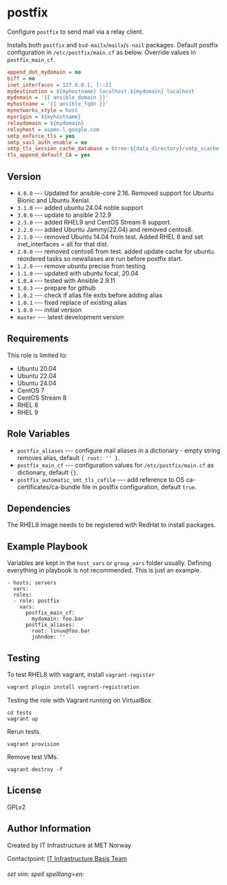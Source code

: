 postfix
=======

Configure `postfix` to send mail via a relay client.

Installs both `postfix` and `bsd-mailx`/`mailx`/`s-nail` packages. Default postfix configuration in `/etc/postfix/main.cf` as below. Override values in `postfix_main_cf`.

```ini
append_dot_mydomain = no
biff = no
inet_interfaces = 127.0.0.1, [::1]
mydestination = ${myhostname} localhost.${mydomain} localhost
mydomain = '{{ ansible_domain }}'
myhostname = '{{ ansible_fqdn }}'
mynetworks_style = host
myorigin = ${myhostname}
relaydomain = ${mydomain}
relayhost = aspmx.l.google.com
smtp_enforce_tls = yes
smtp_sasl_auth_enable = no
smtp_tls_session_cache_database = btree:${data_directory}/smtp_scache
tls_append_default_CA = yes
```

Version
-------

* `4.0.0` --- Updated for ansible-core 2.16. Removed support for Ubuntu Bionic and Ubuntu Xenial.
* `3.1.0` --- added ubuntu 24.04 noble support
* `3.0.0` --- update to ansible 2.12.9
* `2.3.0` --- added RHEL9 and CentOS Stream 8 support.
* `2.2.0` --- added Ubuntu Jammy(22.04) and removed centos8.
* `2.1.0` --- removed Ubuntu 14.04 from test. Added RHEL 8 and set inet_interfaces = all for that dist.
* `2.0.0` --- removed centos6 from test. added update cache for ubuntu. reordered tasks so newaliases are run before postfix start.
* `1.2.0` --- remove ubuntu precise from testing
* `1.1.0` --- updated with ubuntu focal, 20.04
* `1.0.4` --- tested with Ansible 2.9.11
* `1.0.3` --- prepare for github
* `1.0.2` --- check if alias file exits before adding alias
* `1.0.1` --- fixed replace of existing alias
* `1.0.0` --- initial version
* `master` --- latest development version

Requirements
------------

This role is limited to:

* Ubuntu 20.04
* Ubuntu 22.04
* Ubuntu 24.04
* CentOS 7
* CentOS Stream 8
* RHEL 8
* RHEL 9

Role Variables
--------------

* `postfix_aliases` --- configure mail aliases in a dictionary - empty string removes alias, default `{ root: '' }`.
* `postfix_main_cf` --- configuration values for `/etc/postfix/main.cf` as dictionary, default `{}`.
* `postfix_automatic_smt_tls_cafile` --- add reference to OS ca-certificates/ca-bundle file in postfix configuration, default `true`.

Dependencies
------------
The RHEL8 image needs to be registered with RedHat to install packages.

Example Playbook
----------------

Variables are kept in the `host_vars` or `group_vars` folder usually. Defining everything in playbook is not recommended. This is just an example.

    - hosts: servers
      vars:
      roles:
      - role: postfix
        vars:
          postfix_main_cf:
            mydomain: foo.bar
          postfix_aliases:
            root: linux@foo.bar
            johndoe: ''

Testing
-------

To test RHEL8 with vagrant, install `vagrant-register`

```bash
vagrant plugin install vagrant-registration
```

Testing the role with Vagrant running on VirtualBox.

    cd tests
    vagrant up

Rerun tests.

    vagrant provision

Remove test VMs.

    vagrant destroy -f

License
-------

GPLv2

Author Information
------------------

Created by IT Infrastructure at MET Norway

Contactpoint: [IT Infrastructure Basis Team](mailto:it-is-basis@met.no)

###### set vim: spell spelllang=en:
